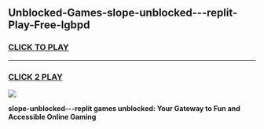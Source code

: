 
## Unblocked-Games-slope-unblocked---replit-Play-Free-lgbpd
<h3>
<a href="https://premium76.site?title=slope-unblocked---replit&ref=19M">CLICK TO PLAY</a></h3>
<hr>

<h3>
<a href="https://premium76.site?title=slope-unblocked---replit&ref=19M">CLICK 2 PLAY</a>
  
</h3>

<a href="https://premium76.site?title=slope-unblocked---replit&ref=19M"><img src="https://clearcache.store/games.png"></a>


**slope-unblocked---replit games unblocked: Your Gateway to Fun and Accessible Online Gaming**
